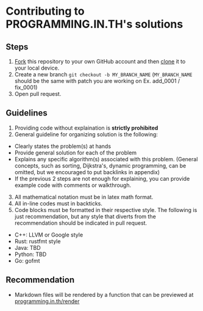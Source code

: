 # Contributing to PROGRAMMING.IN.TH's solutions

## Steps

1. [Fork](https://help.github.com/articles/fork-a-repo/) this repository to your own GitHub account and then [clone](https://help.github.com/articles/cloning-a-repository/) it to your local device.
2. Create a new branch `git checkout -b MY_BRANCH_NAME` (`MY_BRANCH_NAME` should be the same with patch you are working on Ex. add_0001 / fix_0001)
3. Open pull request.

## Guidelines

1. Providing code without explaination is **strictly prohibited**
2. General guideline for organizing solution is the following:

- Clearly states the problem(s) at hands
- Provide general solution for each of the problem
- Explains any specific algorithm(s) associated with this problem. (General concepts, such as sorting, Dijkstra's, dynamic programming, can be omitted, but we encouraged to put backlinks in appendix)
- If the previous 2 steps are not enough for explaining, you can provide example code with comments or walkthrough.

3. All mathematical notation must be in latex math format.
4. All in-line codes must in backticks.
5. Code blocks must be formatted in their respective style. The following is just recommendation, but any style that diverts from the recommendation should be indicated in pull request.

- C++: LLVM or Google style
- Rust: rustfmt style
- Java: TBD
- Python: TBD
- Go: gofmt

## Recommendation

- Markdown files will be rendered by a function that can be previewed at [programming.in.th/render](https://programming.in.th/render)
